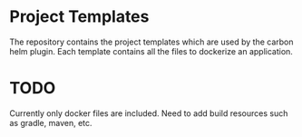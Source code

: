 # Project Templates

The repository contains the project templates which are used by the carbon helm plugin. Each template contains all the files to dockerize an application.

# TODO

Currently only docker files are included. Need to add build resources such as gradle, maven, etc.
